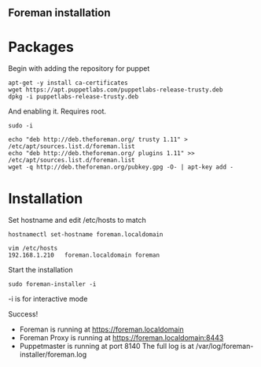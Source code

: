 ## Foreman installation

# Packages
Begin with adding the repository for puppet

	apt-get -y install ca-certificates
	wget https://apt.puppetlabs.com/puppetlabs-release-trusty.deb
	dpkg -i puppetlabs-release-trusty.deb

And enabling it. Requires root. 

	sudo -i

	echo "deb http://deb.theforeman.org/ trusty 1.11" > /etc/apt/sources.list.d/foreman.list
	echo "deb http://deb.theforeman.org/ plugins 1.11" >> /etc/apt/sources.list.d/foreman.list
	wget -q http://deb.theforeman.org/pubkey.gpg -O- | apt-key add -

# Installation

Set hostname and edit /etc/hosts to match

	hostnamectl set-hostname foreman.localdomain

	vim /etc/hosts
	192.168.1.210   foreman.localdomain foreman

Start the installation
	
	sudo foreman-installer -i

-i is for interactive mode
	

Success!
  * Foreman is running at https://foreman.localdomain
  * Foreman Proxy is running at https://foreman.localdomain:8443
  * Puppetmaster is running at port 8140
  The full log is at /var/log/foreman-installer/foreman.log
